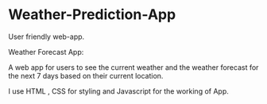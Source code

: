 # Weather-Prediction-App

User friendly web-app.

Weather Forecast App:

A web app for users to see the current weather and the weather forecast for the next 7 days based on their current location.

I use HTML , CSS for styling and Javascript for the working of App.
